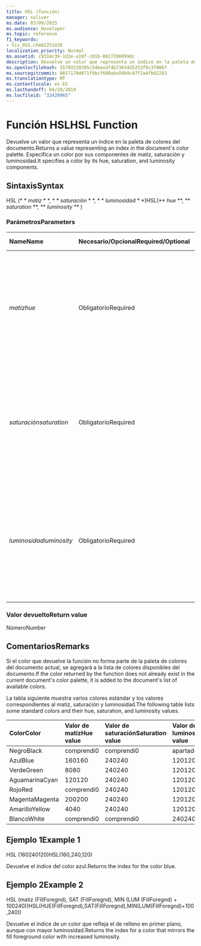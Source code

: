 ```yaml
---
title: HSL (función)
manager: soliver
ms.date: 03/09/2015
ms.audience: Developer
ms.topic: reference
f1_keywords:
- Vis_DSS.chm82251438
localization_priority: Normal
ms.assetid: c9314c39-1d2e-a18f-c01b-8817286099dc
description: Devuelve un valor que representa un índice en la paleta de colores del documento. Especifica un color por sus componentes de matiz, saturación y luminosidad.
ms.openlocfilehash: 55703239395c54beedf4b7383435253f9c37006f
ms.sourcegitcommit: 8657170d071f9bcf680aba50b9c07f2a4fb82283
ms.translationtype: MT
ms.contentlocale: es-ES
ms.lasthandoff: 04/28/2019
ms.locfileid: "33420965"
---
```

# <a name="hsl-function"></a><span data-ttu-id="72d28-104">Función HSL</span><span class="sxs-lookup"><span data-stu-id="72d28-104">HSL Function</span></span>

<span data-ttu-id="72d28-105">Devuelve un valor que representa un índice en la paleta de colores del documento.</span><span class="sxs-lookup"><span data-stu-id="72d28-105">Returns a value representing an index in the document's color palette.</span></span> <span data-ttu-id="72d28-106">Especifica un color por sus componentes de matiz, saturación y luminosidad.</span><span class="sxs-lookup"><span data-stu-id="72d28-106">It specifies a color by its hue, saturation, and luminosity components.</span></span>
  
## <a name="syntax"></a><span data-ttu-id="72d28-107">Sintaxis</span><span class="sxs-lookup"><span data-stu-id="72d28-107">Syntax</span></span>

<span data-ttu-id="72d28-108">HSL (\* \* *matiz* \* \*, \* \* *saturación* \* \*, \* \* *luminosidad* \* \*)</span><span class="sxs-lookup"><span data-stu-id="72d28-108">HSL(\*\* *hue* \*\*, \*\* *saturation* \*\*, \*\* *luminosity* \*\* )</span></span> 
  
### <a name="parameters"></a><span data-ttu-id="72d28-109">Parámetros</span><span class="sxs-lookup"><span data-stu-id="72d28-109">Parameters</span></span>

|<span data-ttu-id="72d28-110">**Name**</span><span class="sxs-lookup"><span data-stu-id="72d28-110">**Name**</span></span>|<span data-ttu-id="72d28-111">**Necesario/Opcional**</span><span class="sxs-lookup"><span data-stu-id="72d28-111">**Required/Optional**</span></span>|<span data-ttu-id="72d28-112">**Tipo de datos**</span><span class="sxs-lookup"><span data-stu-id="72d28-112">**Data Type**</span></span>|<span data-ttu-id="72d28-113">**Descripción**</span><span class="sxs-lookup"><span data-stu-id="72d28-113">**Description**</span></span>|
|:-----|:-----|:-----|:-----|
| <span data-ttu-id="72d28-114">_matiz_</span><span class="sxs-lookup"><span data-stu-id="72d28-114">_hue_</span></span> <br/> |<span data-ttu-id="72d28-115">Obligatorio</span><span class="sxs-lookup"><span data-stu-id="72d28-115">Required</span></span>  <br/> |<span data-ttu-id="72d28-116">**Number**</span><span class="sxs-lookup"><span data-stu-id="72d28-116">**Number**</span></span> <br/> |<span data-ttu-id="72d28-117">El matiz del color, expresado como un número comprendido entre 0 y 239, ambos incluidos, o una expresión que da como resultado un número de ese intervalo.</span><span class="sxs-lookup"><span data-stu-id="72d28-117">The color's hue, expressed as a number in the range 0 to 239, inclusive, or an expression that evaluates to such a number.</span></span>  <br/> |
| <span data-ttu-id="72d28-118">_saturación_</span><span class="sxs-lookup"><span data-stu-id="72d28-118">_saturation_</span></span> <br/> |<span data-ttu-id="72d28-119">Obligatorio</span><span class="sxs-lookup"><span data-stu-id="72d28-119">Required</span></span>  <br/> |<span data-ttu-id="72d28-120">**Number**</span><span class="sxs-lookup"><span data-stu-id="72d28-120">**Number**</span></span> <br/> |<span data-ttu-id="72d28-121">La saturación del color, expresada como un número comprendido entre 0 y 240, ambos incluidos, o una expresión que da como resultado un número de ese intervalo.</span><span class="sxs-lookup"><span data-stu-id="72d28-121">The color's saturation, expressed as a number in the range 0 to 240, inclusive, or an expression that evaluates to such a number.</span></span>  <br/> |
| <span data-ttu-id="72d28-122">_luminosidad_</span><span class="sxs-lookup"><span data-stu-id="72d28-122">_luminosity_</span></span> <br/> |<span data-ttu-id="72d28-123">Obligatorio</span><span class="sxs-lookup"><span data-stu-id="72d28-123">Required</span></span>  <br/> |<span data-ttu-id="72d28-124">**Number**</span><span class="sxs-lookup"><span data-stu-id="72d28-124">**Number**</span></span> <br/> | <span data-ttu-id="72d28-125">La luminosidad del color, expresada como un número comprendido entre 0 y 240, ambos incluidos, o una expresión que da como resultado un número de ese intervalo.</span><span class="sxs-lookup"><span data-stu-id="72d28-125">The color's luminosity, expressed as a number in the range 0 to 240, inclusive, or an expression that evaluates to such a number.</span></span>  <br/> |
   
### <a name="return-value"></a><span data-ttu-id="72d28-126">Valor devuelto</span><span class="sxs-lookup"><span data-stu-id="72d28-126">Return value</span></span>

<span data-ttu-id="72d28-127">Número</span><span class="sxs-lookup"><span data-stu-id="72d28-127">Number</span></span>
  
## <a name="remarks"></a><span data-ttu-id="72d28-128">Comentarios</span><span class="sxs-lookup"><span data-stu-id="72d28-128">Remarks</span></span>

<span data-ttu-id="72d28-129">Si el color que devuelve la función no forma parte de la paleta de colores del documento actual, se agregará a la lista de colores disponibles del documento.</span><span class="sxs-lookup"><span data-stu-id="72d28-129">If the color returned by the function does not already exist in the current document's color palette, it is added to the document's list of available colors.</span></span> 
  
<span data-ttu-id="72d28-130">La tabla siguiente muestra varios colores estándar y los valores correspondientes al matiz, saturación y luminosidad.</span><span class="sxs-lookup"><span data-stu-id="72d28-130">The following table lists some standard colors and their hue, saturation, and luminosity values.</span></span> 
  
|<span data-ttu-id="72d28-131">**Color**</span><span class="sxs-lookup"><span data-stu-id="72d28-131">**Color**</span></span>|<span data-ttu-id="72d28-132">**Valor de matiz**</span><span class="sxs-lookup"><span data-stu-id="72d28-132">**Hue value**</span></span>|<span data-ttu-id="72d28-133">**Valor de saturación**</span><span class="sxs-lookup"><span data-stu-id="72d28-133">**Saturation value**</span></span>|<span data-ttu-id="72d28-134">**Valor de luminosidad**</span><span class="sxs-lookup"><span data-stu-id="72d28-134">**Luminosity value**</span></span>|
|:-----|:-----|:-----|:-----|
|<span data-ttu-id="72d28-135">Negro</span><span class="sxs-lookup"><span data-stu-id="72d28-135">Black</span></span>  <br/> |<span data-ttu-id="72d28-136">comprendi</span><span class="sxs-lookup"><span data-stu-id="72d28-136">0</span></span>  <br/> |<span data-ttu-id="72d28-137">comprendi</span><span class="sxs-lookup"><span data-stu-id="72d28-137">0</span></span>  <br/> |<span data-ttu-id="72d28-138">apartado</span><span class="sxs-lookup"><span data-stu-id="72d28-138">24</span></span>  <br/> |
|<span data-ttu-id="72d28-139">Azul</span><span class="sxs-lookup"><span data-stu-id="72d28-139">Blue</span></span>  <br/> |<span data-ttu-id="72d28-140">160</span><span class="sxs-lookup"><span data-stu-id="72d28-140">160</span></span>  <br/> |<span data-ttu-id="72d28-141">240</span><span class="sxs-lookup"><span data-stu-id="72d28-141">240</span></span>  <br/> |<span data-ttu-id="72d28-142">120</span><span class="sxs-lookup"><span data-stu-id="72d28-142">120</span></span>  <br/> |
|<span data-ttu-id="72d28-143">Verde</span><span class="sxs-lookup"><span data-stu-id="72d28-143">Green</span></span>  <br/> |<span data-ttu-id="72d28-144">80</span><span class="sxs-lookup"><span data-stu-id="72d28-144">80</span></span>  <br/> |<span data-ttu-id="72d28-145">240</span><span class="sxs-lookup"><span data-stu-id="72d28-145">240</span></span>  <br/> |<span data-ttu-id="72d28-146">120</span><span class="sxs-lookup"><span data-stu-id="72d28-146">120</span></span>  <br/> |
|<span data-ttu-id="72d28-147">Aguamarina</span><span class="sxs-lookup"><span data-stu-id="72d28-147">Cyan</span></span>  <br/> |<span data-ttu-id="72d28-148">120</span><span class="sxs-lookup"><span data-stu-id="72d28-148">120</span></span>  <br/> |<span data-ttu-id="72d28-149">240</span><span class="sxs-lookup"><span data-stu-id="72d28-149">240</span></span>  <br/> |<span data-ttu-id="72d28-150">120</span><span class="sxs-lookup"><span data-stu-id="72d28-150">120</span></span>  <br/> |
|<span data-ttu-id="72d28-151">Rojo</span><span class="sxs-lookup"><span data-stu-id="72d28-151">Red</span></span>  <br/> |<span data-ttu-id="72d28-152">comprendi</span><span class="sxs-lookup"><span data-stu-id="72d28-152">0</span></span>  <br/> |<span data-ttu-id="72d28-153">240</span><span class="sxs-lookup"><span data-stu-id="72d28-153">240</span></span>  <br/> |<span data-ttu-id="72d28-154">120</span><span class="sxs-lookup"><span data-stu-id="72d28-154">120</span></span>  <br/> |
|<span data-ttu-id="72d28-155">Magenta</span><span class="sxs-lookup"><span data-stu-id="72d28-155">Magenta</span></span>  <br/> |<span data-ttu-id="72d28-156">200</span><span class="sxs-lookup"><span data-stu-id="72d28-156">200</span></span>  <br/> |<span data-ttu-id="72d28-157">240</span><span class="sxs-lookup"><span data-stu-id="72d28-157">240</span></span>  <br/> |<span data-ttu-id="72d28-158">120</span><span class="sxs-lookup"><span data-stu-id="72d28-158">120</span></span>  <br/> |
|<span data-ttu-id="72d28-159">Amarillo</span><span class="sxs-lookup"><span data-stu-id="72d28-159">Yellow</span></span>  <br/> |<span data-ttu-id="72d28-160">40</span><span class="sxs-lookup"><span data-stu-id="72d28-160">40</span></span>  <br/> |<span data-ttu-id="72d28-161">240</span><span class="sxs-lookup"><span data-stu-id="72d28-161">240</span></span>  <br/> |<span data-ttu-id="72d28-162">120</span><span class="sxs-lookup"><span data-stu-id="72d28-162">120</span></span>  <br/> |
|<span data-ttu-id="72d28-163">Blanco</span><span class="sxs-lookup"><span data-stu-id="72d28-163">White</span></span>  <br/> |<span data-ttu-id="72d28-164">comprendi</span><span class="sxs-lookup"><span data-stu-id="72d28-164">0</span></span>  <br/> |<span data-ttu-id="72d28-165">comprendi</span><span class="sxs-lookup"><span data-stu-id="72d28-165">0</span></span>  <br/> |<span data-ttu-id="72d28-166">240</span><span class="sxs-lookup"><span data-stu-id="72d28-166">240</span></span>  <br/> |
   
## <a name="example-1"></a><span data-ttu-id="72d28-167">Ejemplo 1</span><span class="sxs-lookup"><span data-stu-id="72d28-167">Example 1</span></span>

<span data-ttu-id="72d28-168">HSL (160240120)</span><span class="sxs-lookup"><span data-stu-id="72d28-168">HSL(160,240,120)</span></span>
  
<span data-ttu-id="72d28-169">Devuelve el índice del color azul.</span><span class="sxs-lookup"><span data-stu-id="72d28-169">Returns the index for the color blue.</span></span>
  
## <a name="example-2"></a><span data-ttu-id="72d28-170">Ejemplo 2</span><span class="sxs-lookup"><span data-stu-id="72d28-170">Example 2</span></span>

<span data-ttu-id="72d28-171">HSL (matiz (FillForegnd), SAT (FillForegnd), MIN (LUM (FillForegnd) + 100240))</span><span class="sxs-lookup"><span data-stu-id="72d28-171">HSL(HUE(FillForegnd),SAT(FillForegnd),MIN(LUM(FillForegnd)+100,240))</span></span>
  
<span data-ttu-id="72d28-172">Devuelve el índice de un color que refleja el de relleno en primer plano, aunque con mayor luminosidad.</span><span class="sxs-lookup"><span data-stu-id="72d28-172">Returns the index for a color that mirrors the fill foreground color with increased luminosity.</span></span>
  

